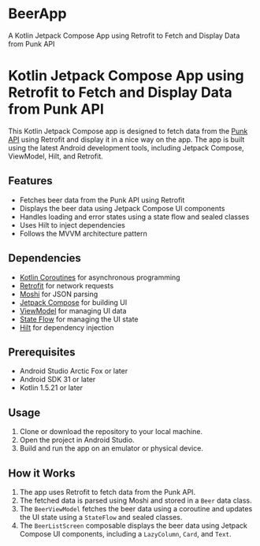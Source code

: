 # BeerApp


<!DOCTYPE html>
<html>
<head>
	<meta charset="utf-8">
 A Kotlin Jetpack Compose App using Retrofit to Fetch and Display Data from Punk API
</head>
<body>
	<h1>Kotlin Jetpack Compose App using Retrofit to Fetch and Display Data from Punk API</h1>
	<p>This Kotlin Jetpack Compose app is designed to fetch data from the <a href="https://punkapi.com/">Punk API</a> using Retrofit and display it in a nice way on the app. The app is built using the latest Android development tools, including Jetpack Compose, ViewModel, Hilt, and Retrofit.</p>
	<h2>Features</h2>
	<ul>
		<li>Fetches beer data from the Punk API using Retrofit</li>
		<li>Displays the beer data using Jetpack Compose UI components</li>
		<li>Handles loading and error states using a state flow and sealed classes</li>
		<li>Uses Hilt to inject dependencies</li>
		<li>Follows the MVVM architecture pattern</li>
	</ul>
	<h2>Dependencies</h2>
	<ul>
		<li><a href="https://developer.android.com/kotlin/coroutines">Kotlin Coroutines</a> for asynchronous programming</li>
		<li><a href="https://square.github.io/retrofit/">Retrofit</a> for network requests</li>
		<li><a href="https://github.com/square/moshi">Moshi</a> for JSON parsing</li>
		<li><a href="https://developer.android.com/jetpack/compose">Jetpack Compose</a> for building UI</li>
		<li><a href="https://developer.android.com/topic/libraries/architecture/viewmodel">ViewModel</a> for managing UI data</li>
		<li><a href="https://developer.android.com/kotlin/flow/stateflow-and-sharedflow">State Flow</a> for managing the UI state</li>
		<li><a href="https://developer.android.com/training/dependency-injection/hilt-android">Hilt</a> for dependency injection</li>
	</ul>
	<h2>Prerequisites</h2>
	<ul>
		<li>Android Studio Arctic Fox or later</li>
		<li>Android SDK 31 or later</li>
		<li>Kotlin 1.5.21 or later</li>
	</ul>
	<h2>Usage</h2>
	<ol>
		<li>Clone or download the repository to your local machine.</li>
		<li>Open the project in Android Studio.</li>
		<li>Build and run the app on an emulator or physical device.</li>
	</ol>
	<h2>How it Works</h2>
	<ol>
		<li>The app uses Retrofit to fetch data from the Punk API.</li>
		<li>The fetched data is parsed using Moshi and stored in a <code>Beer</code> data class.</li>
		<li>The <code>BeerViewModel</code> fetches the beer data using a coroutine and updates the UI state using a <code>StateFlow</code> and sealed classes.</li>
		<li>The <code>BeerListScreen</code> composable displays the beer data using Jetpack Compose UI components, including a <code>LazyColumn</code>, <code>Card</code>, and <code>Text</code>.</li>
</body>
</html>
